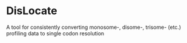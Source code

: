# DisLocate
A tool for consistently converting monosome-, disome-, trisome- (etc.) profiling data to single codon resolution
